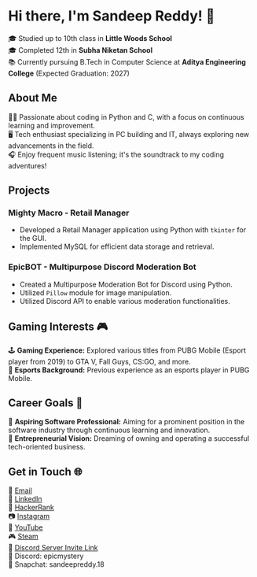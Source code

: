 # Hi there, I'm Sandeep Reddy! 👋

🎓 Studied up to 10th class in **Little Woods School**  
🎓 Completed 12th in **Subha Niketan School**  
📚 Currently pursuing B.Tech in Computer Science at **Aditya Engineering College** (Expected Graduation: 2027)  

## About Me

👨‍💻 Passionate about coding in Python and C, with a focus on continuous learning and improvement.  
🖥️ Tech enthusiast specializing in PC building and IT, always exploring new advancements in the field.  
🎧 Enjoy frequent music listening; it's the soundtrack to my coding adventures!  

## Projects

### Mighty Macro - Retail Manager
- Developed a Retail Manager application using Python with `tkinter` for the GUI.
- Implemented MySQL for efficient data storage and retrieval.

### EpicBOT - Multipurpose Discord Moderation Bot
- Created a Multipurpose Moderation Bot for Discord using Python.
- Utilized `Pillow` module for image manipulation.
- Utilized Discord API to enable various moderation functionalities.

## Gaming Interests 🎮

🕹️ **Gaming Experience:** Explored various titles from PUBG Mobile (Esport player from 2019) to GTA V, Fall Guys, CS:GO, and more.  
🎯 **Esports Background:** Previous experience as an esports player in PUBG Mobile.

## Career Goals 🚀

🌟 **Aspiring Software Professional:** Aiming for a prominent position in the software industry through continuous learning and innovation.  
🏢 **Entrepreneurial Vision:** Dreaming of owning and operating a successful tech-oriented business.

## Get in Touch 🌐

📧 [Email](mailto:mandasandeepreddy18@gmail.com)  
🔗 [LinkedIn](https://www.linkedin.com/in/sandeep-reddy-manda/)  
🔵 [HackerRank](https://www.hackerrank.com/sandeepreddy18)  
📷 [Instagram](https://www.instagram.com/sandeep.reddy.18/)  
🎥 [YouTube](https://www.youtube.com/EpicMystery)  
🎮 [Steam](https://steamcommunity.com/id/EpicMystery/)  
👾 [Discord Server Invite Link](https://discord.gg/invite/zDfcUFEt2v)  
📱 Discord: epicmystery  
📸 Snapchat: sandeepreddy.18  
